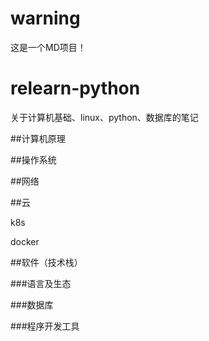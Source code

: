 # warning
这是一个MD项目！


# relearn-python
关于计算机基础、linux、python、数据库的笔记




##计算机原理

##操作系统

##网络

##云

k8s

docker

##软件（技术栈）

###语言及生态

###数据库

###程序开发工具
